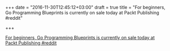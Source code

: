 +++
date = "2016-11-30T12:45:12+03:00"
draft = true
title = "For beginners, Go Programming Blueprints is currently on sale today at Packt Publishing  #reddit"

+++

<p><a href="https://t.co/fILkbtZwBt">For beginners, Go Programming Blueprints is currently on sale today at Packt Publishing  #reddit</a></p>
